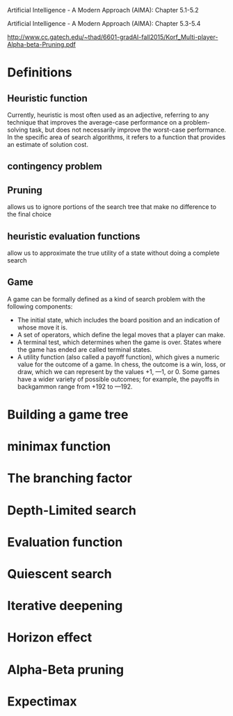 Artificial Intelligence - A Modern Approach (AIMA): Chapter 5.1-5.2

Artificial Intelligence - A Modern Approach (AIMA): Chapter 5.3-5.4

http://www.cc.gatech.edu/~thad/6601-gradAI-fall2015/Korf_Multi-player-Alpha-beta-Pruning.pdf

# Definitions
## Heuristic function
Currently, heuristic is most often used as an adjective, referring to any technique
that improves the average-case performance on a problem-solving task, but does
not necessarily improve the worst-case performance. In the specific area of search
algorithms, it refers to a function that provides an estimate of solution cost.

## contingency problem

## Pruning 
allows us to ignore portions of the search tree that make no difference to the final choice

## heuristic evaluation functions
allow us to approximate the true utility of a state without doing a complete search

## Game
A game can be formally defined as a kind of search problem with the following components:
- The initial state, which includes the board position and an indication of whose move it is.
- A set of operators, which define the legal moves that a player can make.
- A terminal test, which determines when the game is over. States where the game has ended are called terminal states.
- A utility function (also called a payoff function), which gives a numeric value for the outcome of a game. In chess, the outcome is a win, loss, or draw, which we can represent by the values +1, —1, or 0. Some games have a wider variety of possible outcomes; for example, the payoffs in backgammon range from +192 to —192.

# Building a game tree

# minimax function

# The branching factor

# Depth-Limited search

# Evaluation function

# Quiescent search

# Iterative deepening

# Horizon effect

# Alpha-Beta pruning

# Expectimax
